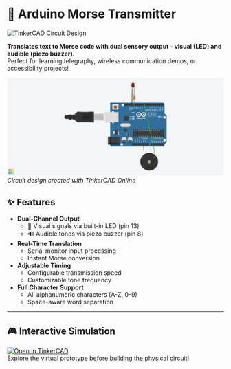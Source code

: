 # 🚀 Arduino Morse Transmitter

[![TinkerCAD Circuit Design](https://img.shields.io/badge/Simulated%20in-TinkerCAD-orange?logo=autodesk)](https://www.tinkercad.com/things/gMp9JUHvnKT)

**Translates text to Morse code with dual sensory output - visual (LED) and audible (piezo buzzer).**  
Perfect for learning telegraphy, wireless communication demos, or accessibility projects!

![Arduino Morse Transmitter Circuit](diagram.png)  
*Circuit design created with TinkerCAD Online*

## ✨ Features
- **Dual-Channel Output**  
  - 📶 Visual signals via built-in LED (pin 13)
  - 🔊 Audible tones via piezo buzzer (pin 8)
- **Real-Time Translation**  
  - Serial monitor input processing
  - Instant Morse conversion
- **Adjustable Timing**  
  - Configurable transmission speed
  - Customizable tone frequency
- **Full Character Support**  
  - All alphanumeric characters (A-Z, 0-9)
  - Space-aware word separation

---

## 🎮 Interactive Simulation
[![Open in TinkerCAD](https://img.shields.io/badge/Open%20Simulation-TinkerCAD-blue)](https://www.tinkercad.com/things/gMp9JUHvnKT)  
Explore the virtual prototype before building the physical circuit!
